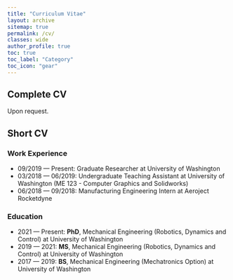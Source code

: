 ```yaml
---
title: "Curriculum Vitae"
layout: archive
sitemap: true
permalink: /cv/
classes: wide
author_profile: true
toc: true
toc_label: "Category"
toc_icon: "gear"
---
```


## Complete CV

Upon request.

## Short CV

### Work Experience
- 09/2019 — Present: Graduate Researcher at University of Washington
- 03/2018 — 06/2019: Undergraduate Teaching Assistant at University of Washington (ME 123 - Computer Graphics and Solidworks)
- 06/2018 — 09/2018: Manufacturing Engineering Intern at Aeroject Rocketdyne


### Education
- 2021 — Present: **PhD**, Mechanical Engineering (Robotics, Dynamics and Control) at University of Washington
- 2019 — 2021: **MS**, Mechanical Engineering (Robotics, Dynamics and Control) at University of Washington
- 2017 — 2019: **BS**, Mechanical Engineering (Mechatronics Option) at University of Washington